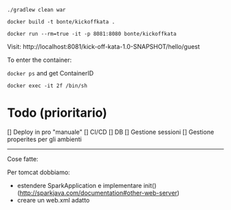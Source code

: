 `./gradlew clean war`

`docker build -t bonte/kickoffkata .`

`docker run --rm=true -it -p 8081:8080 bonte/kickoffkata`

Visit: http://localhost:8081/kick-off-kata-1.0-SNAPSHOT/hello/guest

To enter the container:

`docker ps` and get ContainerID

`docker exec -it 2f /bin/sh`


# Todo (prioritario)
[] Deploy in pro "manuale"
[] CI/CD
[] DB
[] Gestione sessioni
[] Gestione properites per gli ambienti

--------------
Cose fatte:

Per tomcat dobbiamo:
 - estendere SparkApplication e implementare init() (http://sparkjava.com/documentation#other-web-server)
 - creare un web.xml adatto

